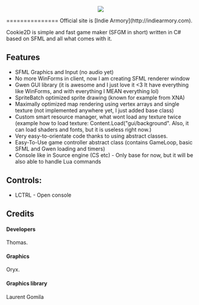 <p align="center">
<img src="https://raw2.github.com/eatenbrain/Cookie2D/master/Cookie2D/bin/Content/textures/gui/logo.png"/>
</p>
===============
Official site is [Indie Armory](http://indiearmory.com).

Cookie2D is simple and fast game maker (SFGM in short) written in C# based on SFML and all what comes with it.

Features
---------
* SFML Graphics and Input (no audio yet)
* No more WinForms in client, now I am creating SFML renderer window
* Gwen GUI library (it is awesome and I just love it <3 It have everything like WinForms, and with everything I MEAN everything lol)
* SpriteBatch optimized sprite drawing (known for example from XNA)
* Maximally optimized map rendering using vertex arrays and single texture (not implemented anywhere yet, I just added base class)
* Custom smart resource manager, what wont load any texture twice (example how to load texture: Content.Load<Texture>("gui/background". Also, it can load shaders and fonts, but it is useless right now.)
* Very easy-to-orientate code thanks to using abstract classes.
* Easy-To-Use game controller abstract class (contains GameLoop, basic SFML and Gwen loading and timers)
* Console like in Source engine (CS etc) - Only base for now, but it will be also able to handle Lua commands

Controls:
---------
* LCTRL - Open console

Credits
-------
#### Developers
Thomas.

#### Graphics
Oryx.

#### Graphics library
Laurent Gomila
